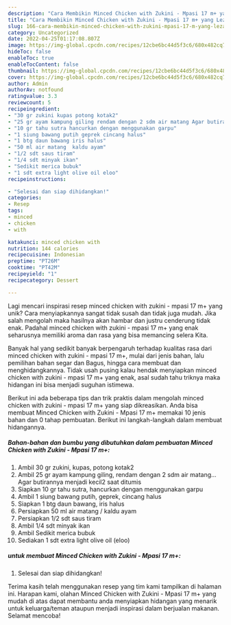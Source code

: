 ```yaml
---
description: "Cara Membikin Minced Chicken with Zukini - Mpasi 17 m+ yang Lezat"
title: "Cara Membikin Minced Chicken with Zukini - Mpasi 17 m+ yang Lezat"
slug: 166-cara-membikin-minced-chicken-with-zukini-mpasi-17-m-yang-lezat
category: Uncategorized
date: 2022-04-25T01:17:08.807Z
image: https://img-global.cpcdn.com/recipes/12cbe6bc44d5f3c6/680x482cq70/minced-chicken-with-zukini-mpasi-17-m-foto-resep-utama.jpg
hideToc: false
enableToc: true
enableTocContent: false
thumbnail: https://img-global.cpcdn.com/recipes/12cbe6bc44d5f3c6/680x482cq70/minced-chicken-with-zukini-mpasi-17-m-foto-resep-utama.jpg
cover: https://img-global.cpcdn.com/recipes/12cbe6bc44d5f3c6/680x482cq70/minced-chicken-with-zukini-mpasi-17-m-foto-resep-utama.jpg
author: Admin
authorAv: notfound
ratingvalue: 3.3
reviewcount: 5
recipeingredient:
- "30 gr zukini kupas potong kotak2"
- "25 gr ayam kampung giling rendam dengan 2 sdm air matang Agar butirannya menjadi kecil2 saat ditumis"
- "10 gr tahu sutra hancurkan dengan menggunakan garpu"
- "1 siung bawang putih geprek cincang halus"
- "1 btg daun bawang iris halus"
- "50 ml air matang  kaldu ayam"
- "1/2 sdt saus tiram"
- "1/4 sdt minyak ikan"
- "Sedikit merica bubuk"
- "1 sdt extra light olive oil eloo"
recipeinstructions:

- "Selesai dan siap dihidangkan!"
categories:
- Resep
tags:
- minced
- chicken
- with

katakunci: minced chicken with 
nutrition: 144 calories
recipecuisine: Indonesian
preptime: "PT26M"
cooktime: "PT42M"
recipeyield: "1"
recipecategory: Dessert

---
```





Lagi mencari inspirasi resep minced chicken with zukini - mpasi 17 m+ yang unik? Cara menyiapkannya sangat tidak susah dan tidak juga mudah. Jika salah mengolah maka hasilnya akan hambar dan justru cenderung tidak enak. Padahal minced chicken with zukini - mpasi 17 m+ yang enak seharusnya memiliki aroma dan rasa yang bisa memancing selera Kita.





Banyak hal yang sedikit banyak berpengaruh terhadap kualitas rasa dari minced chicken with zukini - mpasi 17 m+, mulai dari jenis bahan, lalu pemilihan bahan segar dan Bagus, hingga cara membuat dan menghidangkannya. Tidak usah pusing kalau hendak menyiapkan minced chicken with zukini - mpasi 17 m+ yang enak,      asal sudah tahu triknya maka hidangan ini bisa menjadi suguhan istimewa.





















Berikut ini ada beberapa tips dan trik praktis dalam mengolah minced chicken with zukini - mpasi 17 m+ yang siap dikreasikan. Anda bisa membuat Minced Chicken with Zukini - Mpasi 17 m+ memakai 10 jenis bahan dan 0 tahap pembuatan. Berikut ini langkah-langkah dalam membuat hidangannya.

<!--inarticleads1-->

##### Bahan-bahan dan bumbu yang dibutuhkan dalam pembuatan Minced Chicken with Zukini - Mpasi 17 m+:

1. Ambil 30 gr zukini, kupas, potong kotak2
1. Ambil 25 gr ayam kampung giling, rendam dengan 2 sdm air matang... Agar butirannya menjadi kecil2 saat ditumis
1. Siapkan 10 gr tahu sutra, hancurkan dengan menggunakan garpu
1. Ambil 1 siung bawang putih, geprek, cincang halus
1. Siapkan 1 btg daun bawang, iris halus
1. Persiapkan 50 ml air matang / kaldu ayam
1. Persiapkan 1/2 sdt saus tiram
1. Ambil 1/4 sdt minyak ikan
1. Ambil Sedikit merica bubuk
1. Sediakan 1 sdt extra light olive oil (eloo)




<!--inarticleads2-->

#####  untuk membuat Minced Chicken with Zukini - Mpasi 17 m+:


1. Selesai dan siap dihidangkan!



Terima kasih telah menggunakan resep yang tim kami tampilkan di halaman ini. Harapan kami, olahan Minced Chicken with Zukini - Mpasi 17 m+ yang mudah di atas dapat membantu anda menyiapkan hidangan yang menarik untuk keluarga/teman ataupun menjadi inspirasi dalam berjualan makanan. Selamat mencoba!
